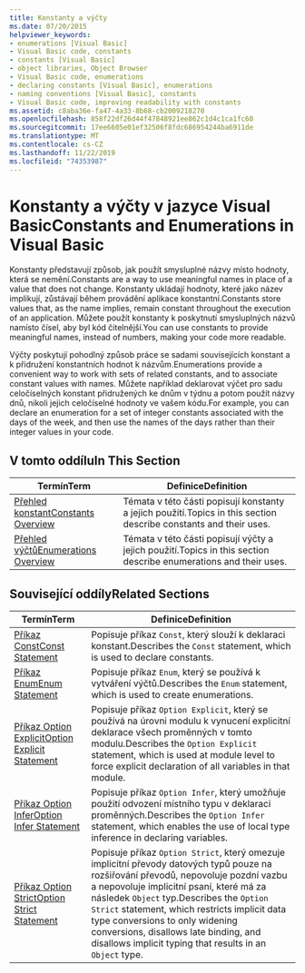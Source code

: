 ```yaml
---
title: Konstanty a výčty
ms.date: 07/20/2015
helpviewer_keywords:
- enumerations [Visual Basic]
- Visual Basic code, constants
- constants [Visual Basic]
- object libraries, Object Browser
- Visual Basic code, enumerations
- declaring constants [Visual Basic], enumerations
- naming conventions [Visual Basic], constants
- Visual Basic code, improving readability with constants
ms.assetid: c8aba36e-fa47-4a33-8b68-cb2009218270
ms.openlocfilehash: 858f22df26d44f47848921ee862c1d4c1ca1fc60
ms.sourcegitcommit: 17ee6605e01ef32506f8fdc686954244ba6911de
ms.translationtype: MT
ms.contentlocale: cs-CZ
ms.lasthandoff: 11/22/2019
ms.locfileid: "74353987"
---
```

# <a name="constants-and-enumerations-in-visual-basic"></a><span data-ttu-id="a6a04-102">Konstanty a výčty v jazyce Visual Basic</span><span class="sxs-lookup"><span data-stu-id="a6a04-102">Constants and Enumerations in Visual Basic</span></span>
<span data-ttu-id="a6a04-103">Konstanty představují způsob, jak použít smysluplné názvy místo hodnoty, která se nemění.</span><span class="sxs-lookup"><span data-stu-id="a6a04-103">Constants are a way to use meaningful names in place of a value that does not change.</span></span> <span data-ttu-id="a6a04-104">Konstanty ukládají hodnoty, které jako název implikují, zůstávají během provádění aplikace konstantní.</span><span class="sxs-lookup"><span data-stu-id="a6a04-104">Constants store values that, as the name implies, remain constant throughout the execution of an application.</span></span> <span data-ttu-id="a6a04-105">Můžete použít konstanty k poskytnutí smysluplných názvů namísto čísel, aby byl kód čitelnější.</span><span class="sxs-lookup"><span data-stu-id="a6a04-105">You can use constants to provide meaningful names, instead of numbers, making your code more readable.</span></span>  
  
 <span data-ttu-id="a6a04-106">Výčty poskytují pohodlný způsob práce se sadami souvisejících konstant a k přidružení konstantních hodnot k názvům.</span><span class="sxs-lookup"><span data-stu-id="a6a04-106">Enumerations provide a convenient way to work with sets of related constants, and to associate constant values with names.</span></span> <span data-ttu-id="a6a04-107">Můžete například deklarovat výčet pro sadu celočíselných konstant přidružených ke dnům v týdnu a potom použít názvy dnů, nikoli jejich celočíselné hodnoty ve vašem kódu.</span><span class="sxs-lookup"><span data-stu-id="a6a04-107">For example, you can declare an enumeration for a set of integer constants associated with the days of the week, and then use the names of the days rather than their integer values in your code.</span></span>  
  
## <a name="in-this-section"></a><span data-ttu-id="a6a04-108">V tomto oddílu</span><span class="sxs-lookup"><span data-stu-id="a6a04-108">In This Section</span></span>  
  
|<span data-ttu-id="a6a04-109">Termín</span><span class="sxs-lookup"><span data-stu-id="a6a04-109">Term</span></span>|<span data-ttu-id="a6a04-110">Definice</span><span class="sxs-lookup"><span data-stu-id="a6a04-110">Definition</span></span>|  
|---|---|  
|[<span data-ttu-id="a6a04-111">Přehled konstant</span><span class="sxs-lookup"><span data-stu-id="a6a04-111">Constants Overview</span></span>](../../../../visual-basic/programming-guide/language-features/constants-enums/constants-overview.md)|<span data-ttu-id="a6a04-112">Témata v této části popisují konstanty a jejich použití.</span><span class="sxs-lookup"><span data-stu-id="a6a04-112">Topics in this section describe constants and their uses.</span></span>|  
|[<span data-ttu-id="a6a04-113">Přehled výčtů</span><span class="sxs-lookup"><span data-stu-id="a6a04-113">Enumerations Overview</span></span>](../../../../visual-basic/programming-guide/language-features/constants-enums/enumerations-overview.md)|<span data-ttu-id="a6a04-114">Témata v této části popisují výčty a jejich použití.</span><span class="sxs-lookup"><span data-stu-id="a6a04-114">Topics in this section describe enumerations and their uses.</span></span>|  
  
## <a name="related-sections"></a><span data-ttu-id="a6a04-115">Související oddíly</span><span class="sxs-lookup"><span data-stu-id="a6a04-115">Related Sections</span></span>  
  
|<span data-ttu-id="a6a04-116">Termín</span><span class="sxs-lookup"><span data-stu-id="a6a04-116">Term</span></span>|<span data-ttu-id="a6a04-117">Definice</span><span class="sxs-lookup"><span data-stu-id="a6a04-117">Definition</span></span>|  
|---|---|  
|[<span data-ttu-id="a6a04-118">Příkaz Const</span><span class="sxs-lookup"><span data-stu-id="a6a04-118">Const Statement</span></span>](../../../../visual-basic/language-reference/statements/const-statement.md)|<span data-ttu-id="a6a04-119">Popisuje příkaz `Const`, který slouží k deklaraci konstant.</span><span class="sxs-lookup"><span data-stu-id="a6a04-119">Describes the `Const` statement, which is used to declare constants.</span></span>|  
|[<span data-ttu-id="a6a04-120">Příkaz Enum</span><span class="sxs-lookup"><span data-stu-id="a6a04-120">Enum Statement</span></span>](../../../../visual-basic/language-reference/statements/enum-statement.md)|<span data-ttu-id="a6a04-121">Popisuje příkaz `Enum`, který se používá k vytváření výčtů.</span><span class="sxs-lookup"><span data-stu-id="a6a04-121">Describes the `Enum` statement, which is used to create enumerations.</span></span>|  
|[<span data-ttu-id="a6a04-122">Příkaz Option Explicit</span><span class="sxs-lookup"><span data-stu-id="a6a04-122">Option Explicit Statement</span></span>](../../../../visual-basic/language-reference/statements/option-explicit-statement.md)|<span data-ttu-id="a6a04-123">Popisuje příkaz `Option Explicit`, který se používá na úrovni modulu k vynucení explicitní deklarace všech proměnných v tomto modulu.</span><span class="sxs-lookup"><span data-stu-id="a6a04-123">Describes the `Option Explicit` statement, which is used at module level to force explicit declaration of all variables in that module.</span></span>|  
|[<span data-ttu-id="a6a04-124">Příkaz Option Infer</span><span class="sxs-lookup"><span data-stu-id="a6a04-124">Option Infer Statement</span></span>](../../../../visual-basic/language-reference/statements/option-infer-statement.md)|<span data-ttu-id="a6a04-125">Popisuje příkaz `Option Infer`, který umožňuje použití odvození místního typu v deklaraci proměnných.</span><span class="sxs-lookup"><span data-stu-id="a6a04-125">Describes the `Option Infer` statement, which enables the use of local type inference in declaring variables.</span></span>|  
|[<span data-ttu-id="a6a04-126">Příkaz Option Strict</span><span class="sxs-lookup"><span data-stu-id="a6a04-126">Option Strict Statement</span></span>](../../../../visual-basic/language-reference/statements/option-strict-statement.md)|<span data-ttu-id="a6a04-127">Popisuje příkaz `Option Strict`, který omezuje implicitní převody datových typů pouze na rozšiřování převodů, nepovoluje pozdní vazbu a nepovoluje implicitní psaní, které má za následek `Object` typ.</span><span class="sxs-lookup"><span data-stu-id="a6a04-127">Describes the `Option Strict` statement, which restricts implicit data type conversions to only widening conversions, disallows late binding, and disallows implicit typing that results in an `Object` type.</span></span>|
